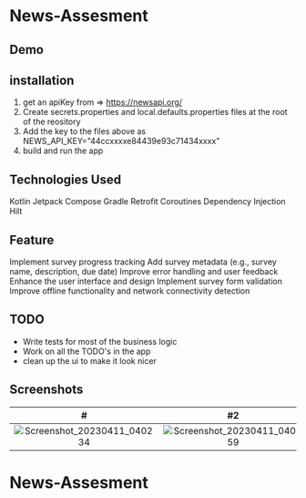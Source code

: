 # News-Assesment
## Demo

## installation
1. get an apiKey from => https://newsapi.org/
2. Create secrets.properties and local.defaults.properties files at the root of the reository
2. Add the key to the files above as NEWS_API_KEY="44ccxxxxe84439e93c71434xxxx"
3. build and run the app


## Technologies Used

Kotlin
Jetpack Compose
Gradle
Retrofit
Coroutines
Dependency Injection Hilt

## Feature

Implement survey progress tracking
Add survey metadata (e.g., survey name, description, due date)
Improve error handling and user feedback
Enhance the user interface and design
Implement survey form validation
Improve offline functionality and network connectivity detection

## TODO
- Write tests for most of the business logic
- Work on all the TODO's in the app
- clean up the ui to make it look nicer


## Screenshots
|                                                                  #                                                                   |                                                                 #2                                                                   |
|:------------------------------------------------------------------------------------------------------------------------------------:|:------------------------------------------------------------------------------------------------------------------------------------:|
| ![Screenshot_20230411_040234](https://user-images.githubusercontent.com/28810111/231029021-0640d45e-e523-4f1d-8113-a35d5f749c1c.png) | ![Screenshot_20230411_040259](https://user-images.githubusercontent.com/28810111/231029027-9c7665fc-47a4-41d2-9465-e39e0aacc695.png) |



# News-Assesment
